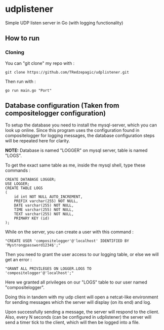 # udplistener
Simple UDP listen server in Go (with logging functionality)

## How to run

### Cloning
You can "git clone" my repo with :

```
git clone https://github.com/TRedzepagic/udplistener.git
```
Then run with :

```
go run main.go "Port" 
```
## Database configuration (Taken from compositelogger configuration)

To setup the database you need to install the mysql-server, which you can look up online.
Since this program uses the configuration found in compositelogger for logging messages, the database configuration steps will be repeated here for clarity.

**NOTE:** Database is named "LOGGER" on mysql server, table is named "LOGS".

To get the exact same table as me, inside the mysql shell, type these commands :
```
CREATE DATABASE LOGGER;
USE LOGGER;
CREATE TABLE LOGS
(
    id int NOT NULL AUTO_INCREMENT,
    PREFIX varchar(255) NOT NULL,
    DATE varchar(255) NOT NULL,
    TIME varchar(255) NOT NULL,
    TEXT varchar(255) NOT NULL,
    PRIMARY KEY (id)
);
```
While on the server, you can create a user with this command :

```
"CREATE USER 'compositelogger'@'localhost' IDENTIFIED BY 'Mystrongpassword1234$';"
```
Then you need to grant the user access to our logging table, or else we will get an error :

```
"GRANT ALL PRIVILEGES ON LOGGER.LOGS TO 'compositelogger'@'localhost';"
```
Here we granted all privileges on our "LOGS" table to our user named "compositelogger".

Doing this in tandem with my udp client will open a netcat-like environment for sending messages which the server will display (on its end) and log.

Upon successfully sending a message, the server will respond to the client. Also, every N seconds (can be configured in udplistener) the server will send a timer tick to the client, which will then be logged into a file.
